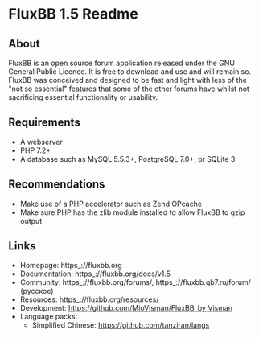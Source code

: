 # FluxBB 1.5 Readme

## About

FluxBB is an open source forum application released under the GNU General Public
Licence. It is free to download and use and will remain so. FluxBB was conceived and
designed to be fast and light with less of the "not so essential" features that some
of the other forums have whilst not sacrificing essential functionality or usability.

## Requirements

* A webserver
* PHP 7.2+
* A database such as MySQL 5.5.3+, PostgreSQL 7.0+, or SQLite 3

## Recommendations

* Make use of a PHP accelerator such as Zend OPcache
* Make sure PHP has the zlib module installed to allow FluxBB to gzip output

## Links

* Homepage: https_://fluxbb.org
* Documentation: https_://fluxbb.org/docs/v1.5
* Community: https_://fluxbb.org/forums/, https_://fluxbb.qb7.ru/forum/ (русское)
* Resources: https_://fluxbb.org/resources/
* Development: https://github.com/MioVisman/FluxBB_by_Visman
* Language packs:
  * Simplified Chinese: https://github.com/tanziran/langs
